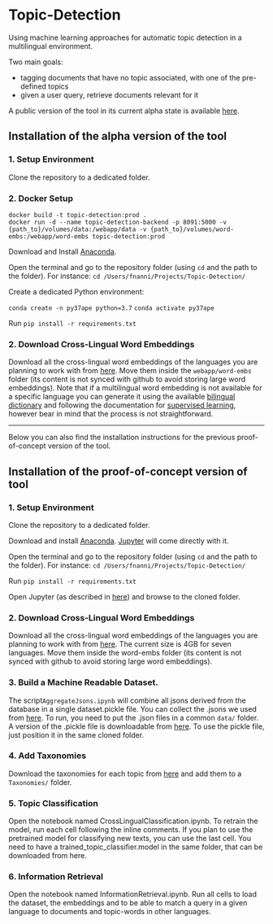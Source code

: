 # Topic-Detection
Using machine learning approaches for automatic topic detection in a multilingual environment.

Two main goals:
* tagging documents that have no topic associated, with one of the pre-defined topics
* given a user query, retrieve documents relevant for it

A public version of the tool in its current alpha state is available [here](http://topicdetection.archivesportaleurope.net/).


## Installation of the alpha version of the tool

### 1. Setup Environment

Clone the repository to a dedicated folder.

### 2. Docker Setup

```
docker build -t topic-detection:prod .
docker run -d --name topic-detection-backend -p 8091:5000 -v {path_to}/volumes/data:/webapp/data -v {path_to}/volumes/word-embs:/webapp/word-embs topic-detection:prod
```

Download and Install [Anaconda](https://www.anaconda.com/products/individual).

Open the terminal and go to the repository folder (using `cd` and the path to the folder). For instance: `cd /Users/fnanni/Projects/Topic-Detection/`

Create a dedicated Python environment:

`conda create -n py37ape python=3.7`
`conda activate py37ape`

Run `pip install -r requirements.txt`

### 2. Download Cross-Lingual Word Embeddings

Download all the cross-lingual word embeddings of the languages you are planning to work with from [here](https://github.com/facebookresearch/MUSE#multilingual-word-embeddings). Move them inside the `webapp/word-embs` folder (its content is not synced with github to avoid storing large word embeddings). Note that if a multilingual word embedding is not available for a specific language you can generate it using the available [bilingual dictionary](https://github.com/facebookresearch/MUSE#ground-truth-bilingual-dictionaries) and following the documentation for [supervised learning](https://github.com/facebookresearch/MUSE#align-monolingual-word-embeddings), however bear in mind that the process is not straightforward.

---

Below you can also find the installation instructions for the previous proof-of-concept version of the tool.

## Installation of the proof-of-concept version of tool
### 1. Setup Environment
Clone the repository to a dedicated folder.

Download and install [Anaconda](https://www.anaconda.com/products/individual). [Jupyter](https://jupyter.org/) will come directly with it.

Open the terminal and go to the repository folder (using `cd` and the path to the folder). For instance: `cd /Users/fnanni/Projects/Topic-Detection/`

Run `pip install -r requirements.txt`

Open Jupyter (as described in [here](https://jupyter.readthedocs.io/en/latest/running.html)) and browse to the cloned folder.

### 2. Download Cross-Lingual Word Embeddings
Download all the cross-lingual word embeddings of the languages you are planning to work with from [here](https://github.com/facebookresearch/MUSE#multilingual-word-embeddings). The current size is 4GB for seven languages. Move them inside the word-embs folder (its content is not synced with github to avoid storing large word embeddings).

### 3. Build a Machine Readable Dataset.
The script`AggregateJsons.ipynb` will combine all jsons derived from the database in a single dataset.pickle file. You can collect the .jsons we used from [here](https://drive.google.com/drive/folders/1U9jZIhS-yyoqfPea4rG1kcnc37bNk3vK?usp=sharing). To run, you need to put the .json files in a common `data/` folder. A version of the .pickle file is downloadable from [here](https://drive.google.com/file/d/1EQ8Ci3zzLZf9vpKz0tHt5o7moI4gtWrZ/view?usp=sharing). To use the pickle file, just position it in the same cloned folder.

### 4. Add Taxonomies
Download the taxonomies for each topic from [here](https://drive.google.com/drive/folders/14t87V9MImkowDxGd0MGNMURz_KKpnrOR?usp=sharing) and add them to a `Taxonomies/` folder.

### 5. Topic Classification
Open the notebook named CrossLingualClassification.ipynb. To retrain the model, run each cell following the inline comments. If you plan to use the pretrained model for classifying new texts, you can use the last cell. You need to have a trained_topic_classifier.model in the same folder, that can be downloaded from here.

### 6. Information Retrieval
Open the notebook named InformationRetrieval.ipynb. Run all cells to load the dataset, the embeddings and to be able to match a query in a given language to documents and topic-words in other languages.
